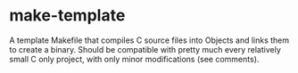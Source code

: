 # make-template
A template Makefile that compiles C source files into Objects and links them to create a binary. Should be compatible with pretty much every relatively small C only project, with only minor modifications (see comments).
